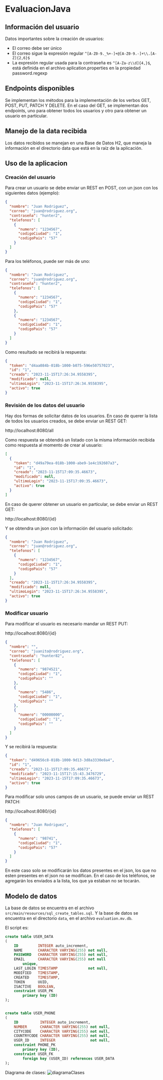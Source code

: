 # EvaluacionJava

## Información del usuario
Datos importantes sobre la creación de usuarios:
- El correo debe ser único
- El correo sigue la expresión regular `^[A-Z0-9._%+-]+@[A-Z0-9.-]+\\.[A-Z]{2,6}$`
- La expresión regular usada para la contraseña es `^[A-Za-z\\d]{4,}$`, está definida en el
archivo aplication.properties en la propiedad password.regexp
## Endpoints disponibles
Se implementan los métodos para la implementación de los verbos GET, POST, PUT, PATCH Y DELETE.
En el caso del GET, se implementan dos endpoints, uno para obtener todos los usuarios y otro para obtener un usuario en particular.

## Manejo de la data recibida
Los datos recibidos se manejan en una Base de Datos H2, que maneja la información en el directorio data que está en la raíz de la aplicación.

## Uso de la aplicacion
### Creación del usuario
Para crear un usuario se debe enviar un REST en POST, con un json con los siguientes datos (ejemplo):
```json
{
  "nombre": "Juan Rodriguez",
  "correo": "juan@rodriguez.org",
  "contraseña": "hunter2",
  "telefonos": [
    {
      "numero": "1234567",
      "codigoCiudad": "1",
      "codigoPais": "57"
    }
  ]
}
```
Para los teléfonos, puede ser más de uno:
```json
{
  "nombre": "Juan Rodriguez",
  "correo": "juan@rodriguez.org",
  "contraseña": "hunter2",
  "telefonos": [
    {
      "numero": "1234567",
      "codigoCiudad": "1",
      "codigoPais": "57"
    },
    {
      "numero": "1234567",
      "codigoCiudad": "1",
      "codigoPais": "57"
    }
  ]
}
```
Como resultado se recibirá la respuesta:
```json
{
  "token": "d4aa084b-018b-1000-b075-596e50757023",
  "id": "1",
  "creado": "2023-11-15T17:26:34.9558395",
  "modificado": null,
  "ultimoLogin": "2023-11-15T17:26:34.9558395",
  "activo": true
}
```
### Revisión de los datos del usuario
Hay dos formas de solicitar datos de los usuarios.
En caso de querer la lista de todos los usuarios creados, se debe enviar un REST GET:

http://localhost:8080/all

Como respuesta se obtendrá un listado con la misma información recibida como respuesta al 
momento de crear al usuario:

```json
[
  {
    "token": "d49a79ea-018b-1000-abe9-1e4c192607a3",
    "id": "1",
    "creado": "2023-11-15T17:09:35.46673",
    "modificado": null,
    "ultimoLogin": "2023-11-15T17:09:35.46673",
    "activo": true
  }
]
```
En caso de querer obtener un usuario en particular, se debe enviar un REST GET:

http://localhost:8080/{id}

Y se obtendra un json con la información del usuario solicitado:

```json
{
  "nombre": "Juan Rodriguez",
  "correo": "juan@rodriguez.org",
  "telefonos": [
    {
      "numero": "1234567",
      "codigoCiudad": "1",
      "codigoPais": "57"
    }
  ],
  "creado": "2023-11-15T17:26:34.9558395",
  "modificado": null,
  "ultimoLogin": "2023-11-15T17:26:34.9558395",
  "activo": true
}
```
### Modificar usuario
Para modificar el usuario es necesario mandar un REST PUT:

http://localhost:8080/{id}

```json
{
  "nombre": "",
  "correo": "juanito@rodriguez.org",
  "contraseña": "hunter82",
  "telefonos": [
    {
      "numero": "9874521",
      "codigoCiudad": "1",
      "codigoPais": ""
    },
    {
      "numero": "5486",
      "codigoCiudad": "1",
      "codigoPais": ""
    },
    {
      "numero": "00000000",
      "codigoCiudad": "1",
      "codigoPais": ""
    }
  ]
}
```
Y se recibirá la respuesta:
```json
{
  "token": "d49656c8-018b-1000-9d13-3d8a3330e8a4",
  "id": "1",
  "creado": "2023-11-15T17:09:35.46673",
  "modificado": "2023-11-15T17:15:43.3476729",
  "ultimoLogin": "2023-11-15T17:09:35.46673",
  "activo": true
}
```

Para modificar solo unos campos de un usuario, se puede enviar un REST PATCH:

http://localhost:8080/{id}

```json
{
  "nombre": "Juan Rodriguez",
  "telefonos": [
    {
      "numero": "98741",
      "codigoCiudad": "1",
      "codigoPais": "57"
    }
  ]
}
```
En este caso solo se modificarán los datos presentes en el json, los que no esten presentes en el json no se modifican. 
En el caso de los teléfonos, se agregarán los enviados a la lista, los que ya estaban no se tocarán. 
## Modelo de datos
La base de datos se encuentra en el archivo `src/main/resources/sql_create_tables.sql`. Y la base de datos se encuentra 
en el directorio `data`, en el archivo `evaluation.mv.db`.

El script es:
```sql
create table USER_DATA
(
    ID         INTEGER auto_increment,
    NAME       CHARACTER VARYING(255) not null,
    PASSWORD   CHARACTER VARYING(255) not null,
    EMAIL      CHARACTER VARYING(255) not null
        unique,
    LAST_LOGIN TIMESTAMP              not null,
    MODIFIED   TIMESTAMP,
    CREATED    TIMESTAMP,
    TOKEN      UUID,
    ISACTIVE   BOOLEAN,
    constraint USER_PK
        primary key (ID)
);


create table USER_PHONE
(
    ID          INTEGER auto_increment,
    NUMBER      CHARACTER VARYING(255) not null,
    CITYCODE    CHARACTER VARYING(255) not null,
    COUNTRYCODE CHARACTER VARYING(255) not null,
    USER_ID     INTEGER                not null,
    constraint PHONE_PK
        primary key (ID),
    constraint USER_FK
        foreign key (USER_ID) references USER_DATA
);
```
Diagrama de clases: ![diagramaClases](https://github.com/ChristianNavarro1974/EvaluacionJava/assets/59838214/a24b9bfd-dcf3-4bc5-a713-014c78369733)
